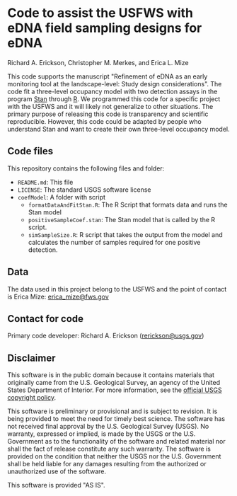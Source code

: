 # Code to assist the USFWS with eDNA field sampling designs for eDNA


Richard A. Erickson, Christopher M. Merkes, and Erica L. Mize


This code supports the manuscript "Refinement of eDNA as an early monitoring tool at the landscape-level: Study design considerations".
The code fit a three-level occupancy model with two detection assays in the program [Stan](mc-stan.org) through [R](https://www.r-project.org/).
We programmed this code for a specific project with the USFWS and it will likely not generalize to other situations.
The primary purpose of releasing this code is transparency and scientific reproducible. 
However, this code could be adapted by people who understand Stan and want to create their own three-level occupancy model.

## Code files

This repository contains the following files and folder:
- `README.md`: This file
- `LICENSE`: The standard USGS software license
- `coefModel`: A folder with script
  - `formatDataAndFitStan.R`: The R Script that formats data and runs the Stan model
  - `positiveSampleCoef.stan`: The Stan model that is called by the R script.
  - `simSampleSize.R`: R script that takes the output from the model and calculates the number of samples required for one positive detection.

## Data 

The data used in this project belong to the USFWS and the point of contact is Erica Mize: erica_mize@fws.gov


## Contact for code 

Primary code developer:  Richard A. Erickson (rerickson@usgs.gov)

## Disclaimer

This software is in the public domain because it contains materials that originally came from the U.S. Geological Survey, an agency of the United States Department of Interior. For more information, see the [official USGS copyright policy](https://www2.usgs.gov/visual-id/credit_usgs.html#copyright/).


This software is preliminary or provisional and is subject to revision. It is being provided to meet the need for timely best science. The software has not received final approval by the U.S. Geological Survey (USGS). No warranty, expressed or implied, is made by the USGS or the U.S. Government as to the functionality of the software and related material nor shall the fact of release constitute any such warranty. The software is provided on the condition that neither the USGS nor the U.S. Government shall be held liable for any damages resulting from the authorized or unauthorized use of the software.

This software is provided "AS IS".
